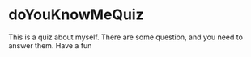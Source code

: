 # doYouKnowMeQuiz
This is a quiz about myself. There are some question, and you need to answer them. Have a fun
